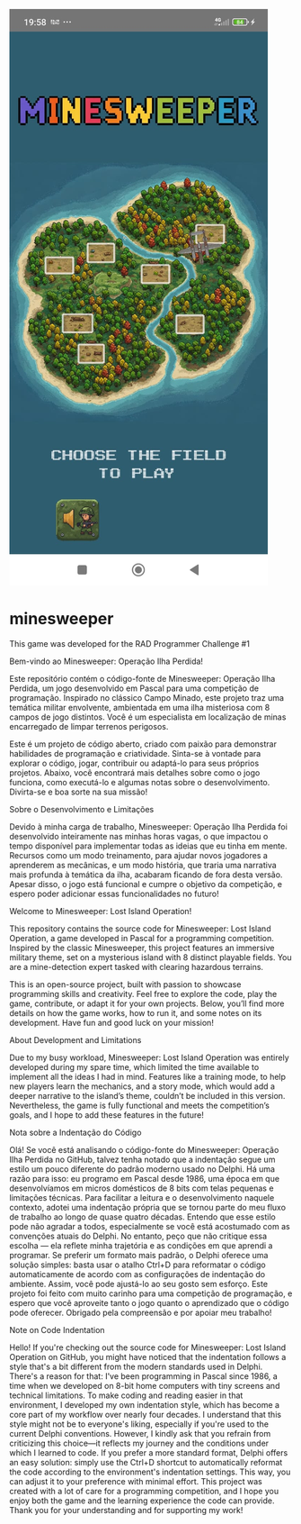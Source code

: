 [![minesweeper](Imagens/Game_01.jpg)](https://youtu.be/89rsqhEnSkU?si=PQx4QFrfdSHIAE2F)


# minesweeper
This game was developed for the RAD Programmer Challenge #1

Bem-vindo ao Minesweeper: Operação Ilha Perdida!

Este repositório contém o código-fonte de Minesweeper: Operação Ilha Perdida, um jogo desenvolvido em Pascal para uma competição de programação. Inspirado no clássico Campo Minado, este projeto traz uma temática militar envolvente, ambientada em uma ilha misteriosa com 8 campos de jogo distintos. Você é um especialista em localização de minas encarregado de limpar terrenos perigosos.

Este é um projeto de código aberto, criado com paixão para demonstrar habilidades de programação e criatividade. Sinta-se à vontade para explorar o código, jogar, contribuir ou adaptá-lo para seus próprios projetos. Abaixo, você encontrará mais detalhes sobre como o jogo funciona, como executá-lo e algumas notas sobre o desenvolvimento. Divirta-se e boa sorte na sua missão!

Sobre o Desenvolvimento e Limitações

Devido à minha carga de trabalho, Minesweeper: Operação Ilha Perdida foi desenvolvido inteiramente nas minhas horas vagas, o que impactou o tempo disponível para implementar todas as ideias que eu tinha em mente. Recursos como um modo treinamento, para ajudar novos jogadores a aprenderem as mecânicas, e um modo história, que traria uma narrativa mais profunda à temática da ilha, acabaram ficando de fora desta versão. Apesar disso, o jogo está funcional e cumpre o objetivo da competição, e espero poder adicionar essas funcionalidades no futuro!


Welcome to Minesweeper: Lost Island Operation!

This repository contains the source code for Minesweeper: Lost Island Operation, a game developed in Pascal for a programming competition. Inspired by the classic Minesweeper, this project features an immersive military theme, set on a mysterious island with 8 distinct playable fields. You are a mine-detection expert tasked with clearing hazardous terrains.

This is an open-source project, built with passion to showcase programming skills and creativity. Feel free to explore the code, play the game, contribute, or adapt it for your own projects. Below, you’ll find more details on how the game works, how to run it, and some notes on its development. Have fun and good luck on your mission!

About Development and Limitations

Due to my busy workload, Minesweeper: Lost Island Operation was entirely developed during my spare time, which limited the time available to implement all the ideas I had in mind. Features like a training mode, to help new players learn the mechanics, and a story mode, which would add a deeper narrative to the island’s theme, couldn’t be included in this version. Nevertheless, the game is fully functional and meets the competition’s goals, and I hope to add these features in the future!





Nota sobre a Indentação do Código

Olá! Se você está analisando o código-fonte do Minesweeper: Operação Ilha Perdida no GitHub, talvez tenha notado que a indentação segue um estilo um pouco diferente do padrão moderno usado no Delphi. Há uma razão para isso: eu programo em Pascal desde 1986, uma época em que desenvolvíamos em micros domésticos de 8 bits com telas pequenas e limitações técnicas. Para facilitar a leitura e o desenvolvimento naquele contexto, adotei uma indentação própria que se tornou parte do meu fluxo de trabalho ao longo de quase quatro décadas.
Entendo que esse estilo pode não agradar a todos, especialmente se você está acostumado com as convenções atuais do Delphi. No entanto, peço que não critique essa escolha — ela reflete minha trajetória e as condições em que aprendi a programar. Se preferir um formato mais padrão, o Delphi oferece uma solução simples: basta usar o atalho Ctrl+D para reformatar o código automaticamente de acordo com as configurações de indentação do ambiente. Assim, você pode ajustá-lo ao seu gosto sem esforço.
Este projeto foi feito com muito carinho para uma competição de programação, e espero que você aproveite tanto o jogo quanto o aprendizado que o código pode oferecer. Obrigado pela compreensão e por apoiar meu trabalho!

Note on Code Indentation

Hello! If you're checking out the source code for Minesweeper: Lost Island Operation on GitHub, you might have noticed that the indentation follows a style that's a bit different from the modern standards used in Delphi. There's a reason for that: I've been programming in Pascal since 1986, a time when we developed on 8-bit home computers with tiny screens and technical limitations. To make coding and reading easier in that environment, I developed my own indentation style, which has become a core part of my workflow over nearly four decades.
I understand that this style might not be to everyone's liking, especially if you're used to the current Delphi conventions. However, I kindly ask that you refrain from criticizing this choice—it reflects my journey and the conditions under which I learned to code. If you prefer a more standard format, Delphi offers an easy solution: simply use the Ctrl+D shortcut to automatically reformat the code according to the environment's indentation settings. This way, you can adjust it to your preference with minimal effort.
This project was created with a lot of care for a programming competition, and I hope you enjoy both the game and the learning experience the code can provide. Thank you for your understanding and for supporting my work!



